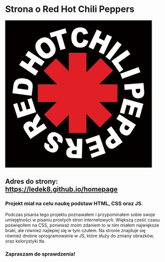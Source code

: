 # Strona o Red Hot Chili Peppers

![RHCPlogo](images/rhcpLogo.jpg)

## Adres do strony: https://ledek8.github.io/homepage



### Projekt miał na celu naukę podstaw HTML, CSS oraz JS.
Podczas pisania tego projektu poznawałem i przypominałem sobie swoje umiejętności w pisaniu prostych stron internetowych.
Większą cześć czasu poświęciłem na CSS, ponieważ moim zdaniem to w nim miałem największe braki, ale również najlepiej się w tym czułem.
Na stronie znajduje się również drobne oprogramowanie w JS, które służy do zmiany obrazków, oraz kolorystyki tła.

### Zapraszam do sprawdzenia!
